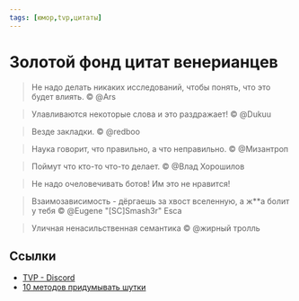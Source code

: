 ```yaml
---
tags: [юмор,tvp,цитаты]
---
```

# Золотой фонд цитат венерианцев

> Не надо делать никаких исследований, чтобы понять, что это будет влиять. © @Ars

> Улавливаются некоторые слова и это раздражает! © @Dukuu

> Везде закладки. © @redboo

> Наука говорит, что правильно, а что неправильно. © @Мизантроп

> Поймут что кто-то что-то делает. © @Влад Хорошилов

> Не надо очеловечивать ботов! Им это не нравится!

> Взаимозависимость - дёргаешь за хвост вселенную, а ж\*\*а болит у тебя © @Eugene "[SC]Smash3r" Esca

> Уличная ненасильственная семантика © @жирный тролль

## Ссылки

- [TVP - Discord](TVP%20-%20Discord.md)
- [10 методов придумывать шутки](10%20методов%20придумывать%20шутки.md)
